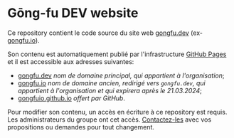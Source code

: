 Gōng-fu DEV website
===================

Ce repository contient le code source du site web [gongfu.dev](https://gongfu.dev) (ex-[gongfu.io](http://gongfu.io)).

Son contenu est automatiquement publié par l'infrastructure [GitHub Pages](http://pages.github.com) et il est accessible aux adresses suivantes:

* [gongfu.dev](https://gongfu.dev) _nom de domaine principal, qui appartient à l'organisation_;
* [gongfu.io](https://gongfu.io) _nom de domaine ancien, redirigé vers `gongfu.dev`, qui appartient à l'organisation et qui expirera après le 21.03.2024_;
* [gongfuio.github.io](https://gongfuio.github.io) _offert par GitHub_.

Pour modifier son contenu, un accès en écriture à ce repository est requis. Les administrateurs du groupe ont cet accès. [Contactez-les](mailto:contact@gongfu.dev) avec vos propositions ou demandes pour tout changement.
